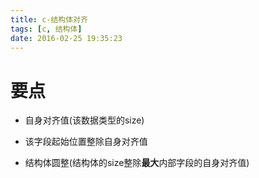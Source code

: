 ```yaml
---
title: c-结构体对齐
tags: [c, 结构体]
date: 2016-02-25 19:35:23
---
```


# 要点

-   自身对齐值(该数据类型的size)

-   该字段起始位置整除自身对齐值

-   结构体圆整(结构体的size整除**最大**内部字段的自身对齐值)
